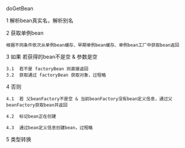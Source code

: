 doGetBean


1  解析bean真实名，解析别名

2  获取单例bean

	根据不同条件依次从单例bean缓存、早期单例bean缓存、单例bean工厂中获取bean返回

3  如果 若获得的bean不是空 & 参数是空

	3.1  若不是 factoryBean 则直接返回
	3.2  获取通过 factoryBean 获取对象，过程略

4  否则

	4.1  若 父beanFactory不是空 & 当前beanFactory没有bean定义信息，通过父beanFactory获取bean并返回

	4.2  标记bean正在创建

	4.3  通过bean定义信息创建bean，过程略

5  类型转换


